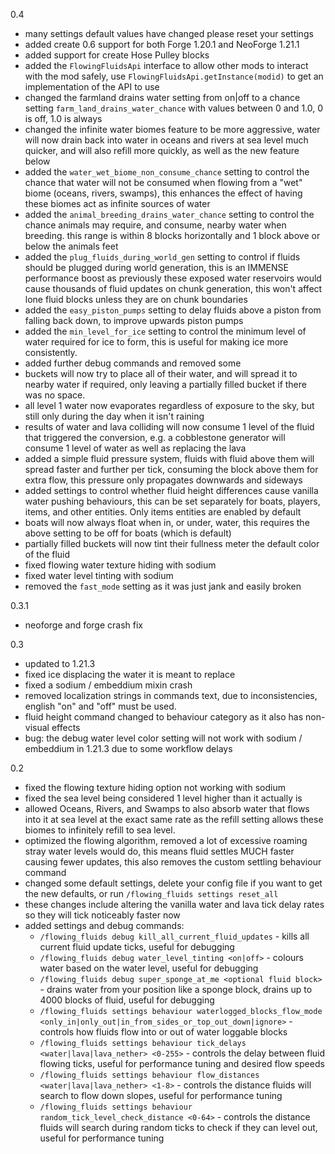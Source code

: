 
0.4
- many settings default values have changed please reset your settings
- added create 0.6 support for both Forge 1.20.1 and NeoForge 1.21.1
- added support for create Hose Pulley blocks
- added the `FlowingFluidsApi` interface to allow other mods to interact with the mod safely, use `FlowingFluidsApi.getInstance(modid)` to get an implementation of the API to use
- changed the farmland drains water setting from on|off to a chance setting `farm_land_drains_water_chance` with values between 0 and 1.0, 0 is off, 1.0 is always
- changed the infinite water biomes feature to be more aggressive, water will now drain back into water in oceans and rivers at sea level much quicker, and will also refill more quickly, as well as the new feature below
- added the `water_wet_biome_non_consume_chance` setting to control the chance that water will not be consumed when flowing from a "wet" biome (oceans, rivers, swamps), this enhances the effect of having these biomes act as infinite sources of water
- added the `animal_breeding_drains_water_chance` setting to control the chance animals may require, and consume, nearby water when breeding. this range is within 8 blocks horizontally and 1 block above or below the animals feet
- added the `plug_fluids_during_world_gen` setting to control if fluids should be plugged during world generation, this is an IMMENSE performance boost as previously these exposed water reservoirs would cause thousands of fluid updates on chunk generation, this won't affect lone fluid blocks unless they are on chunk boundaries
- added the `easy_piston_pumps` setting to delay fluids above a piston from falling back down, to improve upwards piston pumps
- added the `min_level_for_ice` setting to control the minimum level of water required for ice to form, this is useful for making ice  more consistently.
- added further debug commands and removed some
- buckets will now try to place all of their water, and will spread it to nearby water if required, only leaving a partially filled bucket if there was no space.
- all level 1 water now evaporates regardless of exposure to the sky, but still only during the day when it isn't raining
- results of water and lava colliding will now consume 1 level of the fluid that triggered the conversion, e.g. a cobblestone generator will consume 1 level of water as well as replacing the lava
- added a simple fluid pressure system, fluids with fluid above them will spread faster and further per tick, consuming the block above them for extra flow, this pressure only propagates downwards and sideways
- added settings to control whether fluid height differences cause vanilla water pushing behaviours, this can be set separately for boats, players, items, and other entities. Only items entities are enabled by default
- boats will now always float when in, or under, water, this requires the above setting to be off for boats (which is default)
- partially filled buckets will now tint their fullness meter the default color of the fluid
- fixed flowing water texture hiding with sodium
- fixed water level tinting with sodium
- removed the `fast_mode` setting as it was just jank and easily broken

0.3.1 
- neoforge and forge crash fix

0.3
- updated to 1.21.3
- fixed ice displacing the water it is meant to replace
- fixed a sodium / embeddium mixin crash
- removed localization strings in commands text, due to inconsistencies, english "on" and "off" must be used.
- fluid height command changed to behaviour category as it also has non-visual effects
- bug: the debug water level color setting will not work with sodium / embeddium in 1.21.3 due to some workflow delays

0.2

- fixed the flowing texture hiding option not working with sodium
- fixed the sea level being considered 1 level higher than it actually is
- allowed Oceans, Rivers, and Swamps to also absorb water that flows into it at sea level at the exact same rate as the refill setting allows these biomes to infinitely refill to sea level.
- optimized the flowing algorithm, removed a lot of excessive roaming stray water levels would do, this means fluid settles MUCH faster causing fewer updates, this also removes the custom settling behaviour command
- changed some default settings, delete your config file if you want to get the new defaults, or run `/flowing_fluids settings reset_all`
- these changes include altering the vanilla water and lava tick delay rates so they will tick noticeably faster now
- added settings and debug commands:
  - `/flowing_fluids debug kill_all_current_fluid_updates` - kills all current fluid update ticks, useful for debugging
  - `/flowing_fluids debug water_level_tinting <on|off>` - colours water based on the water level, useful for debugging
  - `/flowing_fluids debug super_sponge_at_me <optional fluid block>` - drains water from your position like a sponge block, drains up to 4000 blocks of fluid, useful for debugging
  - `/flowing_fluids settings behaviour waterlogged_blocks_flow_mode <only_in|only_out|in_from_sides_or_top_out_down|ignore>` - controls how fluids flow into or out of water loggable blocks
  - `/flowing_fluids settings behaviour tick_delays <water|lava|lava_nether> <0-255>` - controls the delay between fluid flowing ticks, useful for performance tuning and desired flow speeds
  - `/flowing_fluids settings behaviour flow_distances <water|lava|lava_nether> <1-8>` - controls the distance fluids will search to flow down slopes, useful for performance tuning
  - `/flowing_fluids settings behaviour random_tick_level_check_distance <0-64>` - controls the distance fluids will search during random ticks to check if they can level out, useful for performance tuning
